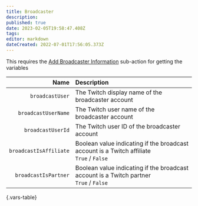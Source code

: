 ```yaml
---
title: Broadcaster
description: 
published: true
date: 2023-02-05T19:58:47.408Z
tags: 
editor: markdown
dateCreated: 2022-07-01T17:56:05.373Z
---
```


This requires the [Add Broadcaster Information](/en/Sub-Actions) sub-action for getting the variables

Name | Description
----:|:------------
`broadcastUser` | The Twitch display name of the broadcaster account
`broadcastUserName` | The Twitch user name of the broadcaster account
`broadcastUserId` | The Twitch user ID of the broadcaster account
`broadcastIsAffiliate` | Boolean value indicating if the broadcast account is a Twitch affiliate <br> `True` / `False`
`broadcastIsPartner` | Boolean value indicating if the broadcast account is a Twitch partner <br> `True` / `False`
{.vars-table}